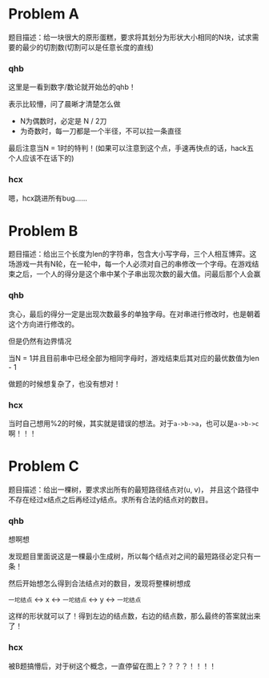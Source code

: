 # Problem A

题目描述：给一块很大的原形蛋糕，要求将其划分为形状大小相同的N块，试求需要的最少的切割数(切割可以是任意长度的直线)

### qhb

这里是一看到数字/数论就开始怂的qhb！

表示比较懵，问了晨晰才清楚怎么做

* N为偶数时，必定是 N / 2刀
* 为奇数时，每一刀都是一个半径，不可以拉一条直径

最后注意当N = 1时的特判！(如果可以注意到这个点，手速再快点的话，hack五个人应该不在话下的)

### hcx

嗯，hcx跳进所有bug……

# Problem B

题目描述：给出三个长度为len的字符串，包含大小写字母，三个人相互博弈。这场游戏一共有N轮，在一轮中，每一个人必须对自己的串修改一个字母。在游戏结束之后，一个人的得分是这个串中某个子串出现次数的最大值。问最后那个人会赢

### qhb

贪心，最后的得分一定是出现次数最多的单独字母。在对串进行修改时，也是朝着这个方向进行修改的。

但是仍然有边界情况

当N = 1并且目前串中已经全部为相同字母时，游戏结束后其对应的最优数值为len - 1

做题的时候想复杂了，也没有想对！

### hcx

当时自己想用%2的时候，其实就是错误的想法。对于`a->b->a`，也可以是`a->b->c`啊！！！

# Problem C

题目描述：给出一棵树，要求求出所有的最短路径结点对(u, v)， 并且这个路径中不存在经过x结点之后再经过y结点。求所有合法的结点对的数目。

### qhb

想啊想

发现题目里面说这是一棵最小生成树，所以每个结点对之间的最短路径必定只有一条！

然后开始想怎么得到合法结点对的数目，发现将整棵树想成 

`一坨结点` <-> x <-> `一坨结点` <-> y <->  `一坨结点`

这样的形状就可以了！得到左边的结点数，右边的结点数，那么最终的答案就出来了！

### hcx

被B题搞懵后，对于树这个概念，一直停留在图上？？？？！！！！